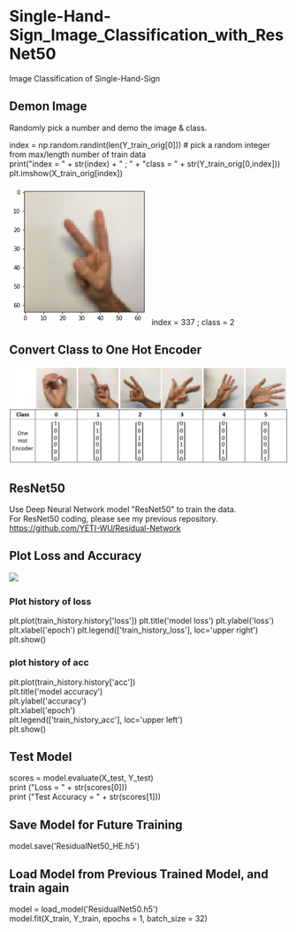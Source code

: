 # Single-Hand-Sign_Image_Classification_with_ResNet50  
Image Classification of Single-Hand-Sign
  
## Demon Image  
Randomly pick a number and demo the image & class. 
  
index = np.random.randint(len(Y_train_orig[0])) # pick a random integer from max/length number of train data  
print("index = " + str(index) + " ; " + "class = " + str(Y_train_orig[0,index]))  
plt.imshow(X_train_orig[index])  
  
![](images/DemoIamge_index337class2.png)
index = 337 ; class = 2 
  
  
## Convert Class to One Hot Encoder  
![](images/sign_class.png)  
  
  
## ResNet50  
Use Deep Neural Network model "ResNet50" to train the data.  
For ResNet50 coding, please see my previous repository.  
https://github.com/YETI-WU/Residual-Network  
  
  
## Plot Loss and Accuracy 
![](images/)  
### Plot history of loss
plt.plot(train_history.history['loss'])
plt.title('model loss')
plt.ylabel('loss')
plt.xlabel('epoch')
plt.legend(['train_history_loss'], loc='upper right')
plt.show()

### plot history of acc
plt.plot(train_history.history['acc'])  
plt.title('model accuracy')  
plt.ylabel('accuracy')  
plt.xlabel('epoch')  
plt.legend(['train_history_acc'], loc='upper left')  
plt.show()  

  
  
## Test Model
scores = model.evaluate(X_test, Y_test)  
print ("Loss = " + str(scores[0]))  
print ("Test Accuracy = " + str(scores[1]))  

## Save Model for Future Training  
model.save('ResidualNet50_HE.h5')  

## Load Model from Previous Trained Model, and train again  
model = load_model('ResidualNet50.h5')  
model.fit(X_train, Y_train, epochs = 1, batch_size = 32)  
  
  
  
